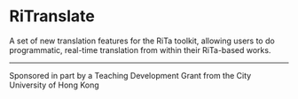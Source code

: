 # RiTranslate
<!--[![Build Status](https://travis-ci.org/dhowe/RiTranslate.svg?branch=master)](https://travis-ci.org/dhowe/RiTranslate)-->

A set of new translation features for the RiTa toolkit, allowing users to  do programmatic, real-time translation from within their RiTa-based works. 

---

Sponsored in part by a Teaching Development Grant from the City University of Hong Kong
